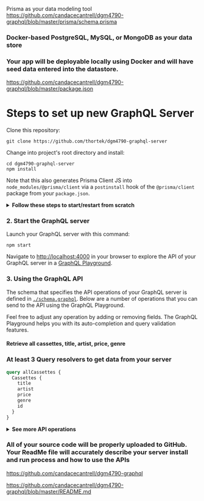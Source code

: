 Prisma as your data modeling tool
https://github.com/candacecantrell/dgm4790-graphql/blob/master/prisma/schema.prisma

### Docker-based PostgreSQL, MySQL, or MongoDB as your data store
### Your app will be deployable locally using Docker and will have seed data entered into the datastore.
https://github.com/candacecantrell/dgm4790-graphql/blob/master/package.json

# Steps to set up new GraphQL Server

Clone this repository:

```
git clone https://github.com/thortek/dgm4790-graphql-server
```

Change into project's root directory and install:

```
cd dgm4790-graphql-server
npm install
```

Note that this also generates Prisma Client JS into `node_modules/@prisma/client` via a `postinstall` hook of the `@prisma/client` package from your `package.json`.

<Details><Summary><strong>Follow these steps to start/restart from scratch</strong></Summary>

If you have an existing Docker container running and want to restart from scratch, run the `nuke` npm script:

```
npm run nuke
```
Launch Docker & Create new docker container

```
npm run launchDocker
```

Create a new database instance and migrate it by running the `createDB` npm script:

```
npm run createDB
```

Generate the Prisma Client code by running the `generate` npm script:

```
npm run generate
```

Seed the database by running the `seed` npm script:

```
npm run seed
```
</Details>

### 2. Start the GraphQL server

Launch your GraphQL server with this command:

```
npm start
```

Navigate to [http://localhost:4000](http://localhost:4000) in your browser to explore the API of your GraphQL server in a [GraphQL Playground](https://github.com/prisma/graphql-playground).

### 3. Using the GraphQL API

The schema that specifies the API operations of your GraphQL server is defined in [`./schema.graphql`](./schema.graphql). Below are a number of operations that you can send to the API using the GraphQL Playground.

Feel free to adjust any operation by adding or removing fields. The GraphQL Playground helps you with its auto-completion and query validation features.

#### Retrieve all cassettes, title, artist, price, genre
### At least 3 Query resolvers to get data from your server

```graphql
query allCassettes { 
  Cassettes {
    title
    artist
    price
    genre
    id
  }
}
```

<Details><Summary><strong>See more API operations</strong></Summary>

#### Search genres & titles with searchstring

```graphql
query filterCassettes {
  searchCassettes(searchString: "pop") {
    id
    title
    artist
    genre
    price
  }
}
```
#### search DB for Cassettes priced lower than specified amount

```graphql
query priceCassettes {
  priceCassettes(priceHigh: 10.00) {
    id
    title
    artist
    genre
    price
  }
}
```

#### Retrieve a single cassette by its id

```graphql
query oneCassette {
  Cassette(id: "__CASSETTE_ID__") {
    title
    artist
    price
    genre
    id
  }
}
```


### At least 2 Mutation resolvers allowing users to create, update, or upsert an item.

#### Create a new cassette

```graphql
mutation createCassette {
  createOneCassette(
    data: {
    title: "New cassette",
    genre: "New genre",
  artist: "New artist",
  price: 19.00,
    }
  ) {
    id
    title
    artist
    price
    genre
  }
}
```

#### Update a cassette

```graphql
mutation updateCassette {
  updateCassette(id: "__CASSETTE_ID__",
    title: "Updated title",
    artist: "Updated artist",
    genre: "Updated genre",
    price: 15.00,)
    {
      id
      title
      artist
      price
      genre
    }
}
```

### At least 1 Mutation resolver allowing users to delete an item.Your datastore will contain at least 25 items

#### Delete a specific cassette by id

```graphql
mutation deleteOneCassette {
  deleteOneCassette(where: {
    id: "__CASSETTE_ID__"
  }) {
    id
    title
    artist
    price
    genre
  }
}
```

> **Note**: Replace CASSETTE_ID with actual cassette id & price must added as be float type. 

</Details>

### All of your source code will be properly uploaded to GitHub. Your ReadMe file will accurately describe your server install and run process and how to use the APIs

https://github.com/candacecantrell/dgm4790-graphql

https://github.com/candacecantrell/dgm4790-graphql/blob/master/README.md
